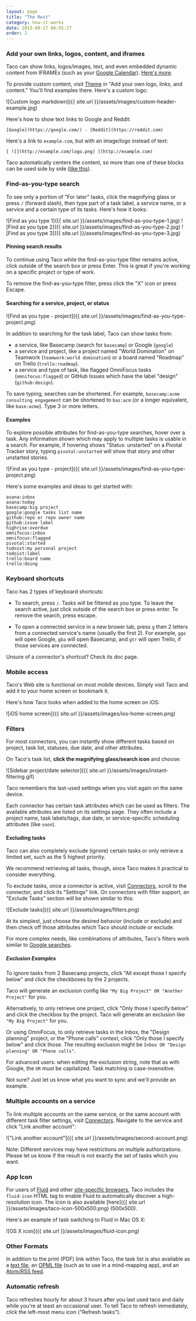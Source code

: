 ```yaml
---
layout: page
title: "The Rest"
category: how-it-works
date: 2013-09-17 06:55:27
order: 2
---
```



<a name="themes"></a>
### Add your own links, logos, content, and iframes

Taco can show links, logos/images, text, and even embedded dynamic
content from IFRAMEs (such as your [Google Calendar](../connectors/google.html#calendar)).
[Here's more](http://blog.tacoapp.com/post/102483344569/a-more-welcoming-taco).

To provide custom content, visit [Theme](https://tacoapp.com/theme#content) in
"Add your own logo, links, and content." You'll find examples there. Here's
a custom logo:

![Custom logo markdown]({{ site.url }}/assets/images/custom-header-example.jpg)

Here's how to show text links to Google and Reddit:

```
[Google](https://google.com/) - [Reddit](https://reddit.com)
```

Here's a link to `example.com`, but with an image/logo instead of text:

```
[ ![](http://example.com/logo.png) ](http://example.com)
```

Taco automatically centers the content, so more than one of these blocks
can be used side by side ([like this](https://twitter.com/tacoapp/status/557594168516562945)).


<a name="search"></a>
### Find-as-you-type search

To see only a portion of "For later" tasks, click the magnifying glass
or press `/` (forward slash), then type part of a task label, a service
name, or a service and a certain type of its tasks. Here's how it looks:

![Find as you type 1]({{ site.url }}/assets/images/find-as-you-type-1.jpg)
![Find as you type 2]({{ site.url }}/assets/images/find-as-you-type-2.jpg)
![Find as you type 3]({{ site.url }}/assets/images/find-as-you-type-3.jpg)

#### Pinning search results

To continue using Taco while the find-as-you-type filter remains active,
click outside of the search box or press Enter. This is great if you're
working on a specific project or type of work.

To remove the find-as-you-type filter, press click the "X" icon or press
Escape.

#### Searching for a service, project, or status

![Find as you type - project]({{ site.url }}/assets/images/find-as-you-type-project.png)

In addition to searching for the task label, Taco can show tasks from:

* a service, like Basecamp (search for `basecamp`) or Google (`google`)
* a service and project, like a project named "World Domination" on Teamwork
(`teamwork:world domination`) or a board named "Roadmap" on Trello
(`trello:roadmap`).
* a service and type of task, like flagged OmniFocus tasks
(`omnifocus:flagged`) or GitHub Issues which have the label "design"
(`github:design`).

To save typing, searches can be shortened. For example, `basecamp:acme
consulting engagement` can be shortened to `bas:acm` (or a longer
equivalent, like `base:acme`). Type 3 or more letters.

#### Examples

To explore possible attributes for find-as-you-type searches, hover over
a task. Any information shown which may apply to multiple tasks is
usable in a search. For example, if hovering shows "Status: unstarted"
on a Pivotal Tracker story, typing `pivotal:unstarted` will show that
story and other unstarted stories.

![Find as you type - project]({{ site.url }}/assets/images/find-as-you-type-project.png)

Here's some examples and ideas to get started with:

    asana:inbox
    asana:today
    basecamp:big project
    google:google tasks list name
    github:repo or repo owner name
    github:issue label
    highrise:overdue
    omnifocus:inbox
    omnifocus:flagged
    pivotal:started
    todoist:my personal project
    todoist:label
    trello:board name
    trello:doing


### Keyboard shortcuts

Taco has 2 types of keyboard shortcuts:

* To search, press `/`. Tasks will be filtered as you type. To leave the
search active, just click outside of the search box or press enter. To
remove the search, press escape.

* To open a connected service in a new brower tab, press `g` then 2
letters from a connected service's name (usually the first 2). For
example, `ggo` will open Google, `gba` will open Basecamp, and `gtr`
will open Trello, if those services are connected.

Unsure of a connector's shortcut? Check its doc page.


<a name="mobile"></a>
### Mobile access

Taco's Web site is functional on most mobile devices. Simply visit Taco
and add it to your home screen or bookmark it.

Here's how Taco looks when added to the home screen on iOS:

![iOS home screen]({{ site.url }}/assets/images/ios-home-screen.png)


<a name="filters"></a>
### Filters

For most connectors, you can instantly show different tasks based on
project, task list, statuses, due date, and other attributes.

On Taco's task list, **click the magnifying glass/search icon** and choose:

![Sidebar project/date selector]({{ site.url }}/assets/images/instant-filtering.gif)

Taco remembers the last-used settings when you visit again on the same
device.

Each connector has certain task attributes which can be used as filters.
The available attributes are listed on its settings page. They often
include a project name, task labels/tags, due date, or service-specific
scheduling attributes (like `soon`).

#### Excluding tasks

Taco can also completely exclude (ignore) certain tasks or only
retrieve a limited set, such as the 5 highest priority.

We recommend retrieving all tasks, though, since Taco makes it practical
to consider everything.

To exclude tasks, once a connector is active, visit [Connectors][],
scroll to the connector, and click its "Settings" link. On connectors
with filter support, an "Exclude Tasks" section will be shown similar
to this:

![Exclude tasks]({{ site.url }}/assets/images/filters.png)

At its simplest, just choose the desired behavior (include or exclude)
and then check off those attributes which Taco should include or
exclude.

For more complex needs, like combinations of attributes, Taco's
filters work similar to
[Google searches](https://support.google.com/websearch/answer/136861?p=adv_operators&hl=en).

##### Exclusion Examples

To ignore tasks from 2 Basecamp projects, click "All except those I
specify below" and click the checkboxes by the 2 projects.

Taco will generate an exclusion config like
`"My Big Project" OR "Another Project"` for you.

Alternatively, to only retrieve one project, click "Only those I specify
below" and click the checkbox by the project. Taco will generate an
exclusion like `"My Big Project"` for you.

Or using OmniFocus, to only retrieve tasks in the Inbox, the "Design
planning" project, or the "Phone calls" context, click "Only those I
specify below" and click those. The resulting exclusion might be
`Inbox OR "Design planning" OR "Phone calls"`.

For advanced users: when editing the exclusion string, note that as with
Google, the `OR` must be capitalized. Task matching is case-insensitive.

Not sure? Just let us know what you want to sync and we'll provide an
example.


### Multiple accounts on a service

To link multiple accounts on the same service, or the same account with
different task filter settings, visit [Connectors][]. Navigate to the
service and click "Link another account":

!["Link another account"]({{ site.url }}/assets/images/second-account.png)

Note: Different services may have restrictions on multiple
authorizations. Please let us know if the result is not exactly the set
of tasks which you want.


### App Icon

For users of [Fluid](http://fluidapp.com/) and other
[site-specific browsers](http://en.wikipedia.org/wiki/Site-specific_browser#Software),
Taco includes the `fluid-icon` HTML tag to enable Fluid to automatically
discover a high-resolution icon. The icon is also available
[here]({{ site.url }}/assets/images/taco-icon-500x500.png) (500x500).

Here's an example of task switching to Fluid in Mac OS X:

![OS X icon]({{ site.url }}/assets/images/fluid-icon.png)


### Other Formats

In addition to the print (PDF) link within Taco, the task list is also
available as a [text file](https://tacoapp.com/tasks.txt), an
[OPML file](https://tacoapp.com/tasks.opml) (such as to use in a
mind-mapping app), and an [Atom/RSS feed](https://tacoapp.com/tasks.atom).

### Automatic refresh

Taco refreshes hourly for about 3 hours after you last used taco and
daily while you're at least an occasional user. To tell Taco to refresh
immediately, click the left-most menu icon ("Refresh tasks").

[Connectors]: https://tacoapp.com/connectors

